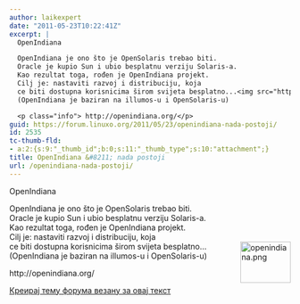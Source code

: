 ```yaml
---
author: laikexpert
date: "2011-05-23T10:22:41Z"
excerpt: |
  OpenIndiana

  OpenIndiana je ono što je OpenSolaris trebao biti.
  Oracle je kupio Sun i ubio besplatnu verziju Solaris-a.
  Kao rezultat toga, rođen je OpenIndiana projekt.
  Cilj je: nastaviti razvoj i distribuciju, koja
  ce biti dostupna korisnicima širom svijeta besplatno...<img src="http://distrowatch.com/images/yvzhuwbpy/openindiana.png" width="90" height="74" alt="openindiana.png" align="right" />
  (OpenIndiana je baziran na illumos-u i OpenSolaris-u)

  <p class="info"> http://openindiana.org/</p>
guid: https://forum.linuxo.org/2011/05/23/openindiana-nada-postoji/
id: 2535
tc-thumb-fld:
- a:2:{s:9:"_thumb_id";b:0;s:11:"_thumb_type";s:10:"attachment";}
title: OpenIndiana &#8211; nada postoji
url: /openindiana-nada-postoji/
---
```

OpenIndiana

OpenIndiana je ono što je OpenSolaris trebao biti.  
Oracle je kupio Sun i ubio besplatnu verziju Solaris-a.  
Kao rezultat toga, rođen je OpenIndiana projekt.  
Cilj je: nastaviti razvoj i distribuciju, koja  
ce biti dostupna korisnicima širom svijeta besplatno&#8230;<img src="http://distrowatch.com/images/yvzhuwbpy/openindiana.png" width="90" height="74" alt="openindiana.png" align="right" />  
(OpenIndiana je baziran na illumos-u i OpenSolaris-u)

<p class="info">
  http://openindiana.org/
</p>

[Креирај тему форума везану за овај текст](https://linuxo.org/nova-tema-na-forumu/?se_pid=2535)
